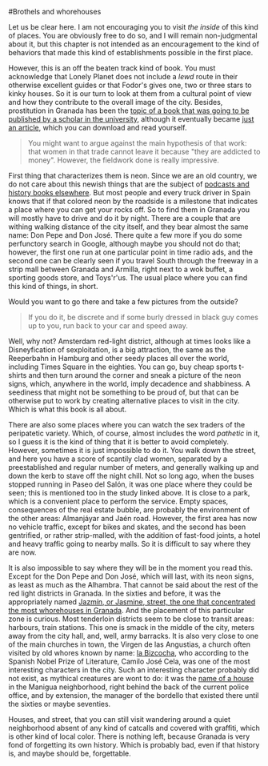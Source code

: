 #Brothels and whorehouses

Let us be clear here. I am not encouraging you to visit *the inside* of this kind of places. You are obviously free to do so, and I will remain non-judgmental about it, but this chapter is not intended as an encouragement to the kind of behaviors that made this kind of establishments possible in the first place.

However, this is an off the beaten track kind of book. You must acknowledge that Lonely Planet does not include a *lewd* route in their otherwise excellent guides or that Fodor's gives one, two or three stars to kinky houses. So it is our turn to look at them from a cultural point of view and how they contribute to the overall image of the city. Besides, prostitution in Granada has been the [topic of a book that was going to be published by a scholar in the university](http://www.granadahoy.com/article/granada/540676/geografia/la/prostitucion/granada.html), although it eventually became [just an article](http://www.rigys.org/estudio/0197.pdf), which you can download and read yourself.

>You might want to argue against the main hypothesis of that work: that women in that trade cannot leave it because "they are addicted to money". However, the fieldwork done is really impressive. 

First thing that characterizes them is neon. Since we are an old country, we do not care about this newish things that are the subject of [podcasts and history books elsewhere](http://99percentinvisible.org/episode/tube-benders/). But most people and every truck driver in Spain knows that if that colored neon by the roadside is a milestone that indicates a place where you can get your rocks off. So to find them in Granada you will mostly have to drive and do it by night. There are a couple that are withing walking distance of the city itself, and they bear almost the same name: Don Pepe and Don José. There quite a few more if you do some perfunctory search in Google, although maybe you should not do that; however, the first one run at one particular point in time radio ads, and the second one can be clearly seen if you travel South through the freeway in a strip mall between Granada and Armilla, right next to a wok buffet, a sporting goods store, and Toys'r'us. The usual place where you can find this kind of things, in short.

Would you want to go there and take a few pictures from the outside?

>If you do it, be discrete and if some burly dressed in black guy comes up to you, run back to your car and speed away.

Well, why not? Amsterdam red-light district, although at times looks like a Disneyfication of sexploitation, is a big attraction, the same as the Reeperbahn in Hamburg and other seedy places all over the world, including Times Square in the eighties. You can go, buy cheap sports t-shirts and then turn around the corner and sneak a picture of the neon signs, which, anywhere in the world, imply decadence and shabbiness. A seediness that might not be something to be proud of, but that can be otherwise put to work by creating alternative places to visit in the city. Which is what this book is all about.

There are also some places where you can watch the sex traders of the peripatetic variety. Which, of course, almost includes the word *pathetic* in it, so I guess it is the kind of thing that it is better to avoid completely. However, sometimes it is just impossible to do it. You walk down the street, and here you have a score of scantily clad women, separated by a preestablished and regular number of meters, and generally walking up and down the kerb to stave off the night chill. Not so long ago, when the buses stopped running in Paseo del Salón, it was one place where they could be seen; this is mentioned too in the study linked above. It is close to a park, which is a convenient place to perform the service. Empty spaces, consequences of the real estate bubble, are probably the environment of the other areas: Almanjáyar and Jaén road. However, the first area has now no vehicle traffic, except for bikes and skates, and the second has been gentrified, or rather strip-malled, with the addition of fast-food joints, a hotel and heavy traffic going to nearby malls. So it is difficult to say where they are now.

It is also impossible to say where they will be in the moment you read this. Except for the Don Pepe and Don José, which will last, with its neon signs, as least as much as the Alhambra. That cannot be said about the rest of the red light districts in Granada. In the sixties and before, it was the appropriately named [Jazmín, or Jasmine, street, the one that concentrated the most whorehouses in Granada](http://www.ideal.es/granada/20090503/granada/atrincheradas-callejon-putas-20090503.html). And the placement of this particular zone is curious. Most tenderloin districts seem to be close to transit areas: harbours, train stations. This one is smack in the middle of the city, meters away from the city hall, and, well, army barracks. It is also very close to one of the main churches in town, the Virgen de las Angustias, a church often visited by old whores known by name: [la Bizcocha](http://granadablogs.com/bizcocha/sobreelblo/), who according to the Spanish Nobel Prize of Literature, Camilo José Cela, was one of the most interesting characters in the city. Such an interesting character probably did not exist, as mythical creatures are wont to do: it was the [name of a house](http://nito-lamurga.blogspot.com.es/2008/08/la-granada-golfa.html) in the Manigua neighborhood, right behind the back of the current police office, and by extension, the manager of the bordello that existed there until the sixties or maybe seventies.

Houses, and street, that you can still visit wandering around a quiet neighborhood absent of any kind of catcalls and covered with graffiti, which is other kind of local color. There is nothing left, because Granada is very fond of forgetting its own history. Which is probably bad, even if that history is, and maybe should be, forgettable. 
